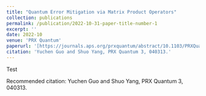 ```yaml
---
title: "Quantum Error Mitigation via Matrix Product Operators"
collection: publications
permalink: /publication/2022-10-31-paper-title-number-1
excerpt: ''
date: 2022-10
venue: 'PRX Quantum'
paperurl: '[https://journals.aps.org/prxquantum/abstract/10.1103/PRXQuantum.3.040313](https://journals.aps.org/prxquantum/abstract/10.1103/PRXQuantum.3.040313)'
citation: 'Yuchen Guo and Shuo Yang, PRX Quantum 3, 040313.'
---
```

Test

Recommended citation: Yuchen Guo and Shuo Yang, PRX Quantum 3, 040313.
